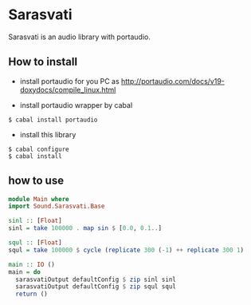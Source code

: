 Sarasvati
=========

Sarasvati is an audio library with portaudio.

How to install
-----------------------

* install portaudio for you PC as http://portaudio.com/docs/v19-doxydocs/compile_linux.html

* install portaudio wrapper by cabal

```
$ cabal install portaudio
```

* install this library

```
$ cabal configure
$ cabal install
```

how to use
-----------------------

```haskell
module Main where
import Sound.Sarasvati.Base

sinl :: [Float] 
sinl = take 100000 . map sin $ [0.0, 0.1..] 

squl :: [Float]
squl = take 100000 $ cycle (replicate 300 (-1) ++ replicate 300 1)

main :: IO ()
main = do
  sarasvatiOutput defaultConfig $ zip sinl sinl
  sarasvatiOutput defaultConfig $ zip squl squl
  return ()
```
